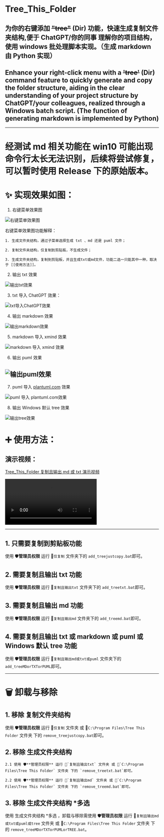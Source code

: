 # Tree_This_Folder

## 为你的右键添加 ~~"tree"~~ (Dir) 功能，快速生成复制文件夹结构,便于 ChatGPT/你的同事 理解你的项目结构，使用 windows 批处理脚本实现。（生成 markdown 由 Python 实现）

## Enhance your right-click menu with a ~~'tree'~~ (Dir) command feature to quickly generate and copy the folder structure, aiding in the clear understanding of your project structure by ChatGPT/your colleagues, realized through a Windows batch script. (The function of generating markdown is implemented by Python)

---

# 经测试 md 相关功能在 win10 可能出现命令行太长无法识别，后续将尝试修复，可以暂时使用 Release 下的原始版本。

# ✨ 实现效果如图：

1. 右键菜单效果图

![右键菜单效果图](assets/复制且输出多选.png)

右键菜单效果图功能解释：

    1. 生成文件夹结构，通过子菜单选择生成 txt 、md 还是 puml 文件；

    2. 复制文件夹结构，仅复制到剪贴板，不生成文件；

    3. 生成文件夹结构，复制到剪贴板，并且生成txt或md文件，功能二选一只能其中一种，取决于 [[使用方法]]。

2. 输出 txt 效果

![输出txt效果](assets/%E8%BE%93%E5%87%BAtxt%E6%95%88%E6%9E%9C.png)

3. txt 导入 ChatGPT 效果：

![txt导入ChatGPT效果](assets/txt%E5%AF%BC%E5%85%A5ChatGPT%E6%95%88%E6%9E%9C.png)

4. 输出 markdown 效果

![输出markdown效果](assets/%E8%BE%93%E5%87%BAmarkdown%E6%95%88%E6%9E%9C.png)

5. markdown 导入 xmind 效果

![markdown 导入 xmind 效果](assets/md%E5%AF%BC%E5%85%A5xmind%E6%95%88%E6%9E%9C.png)

6. 输出 puml 效果

## ![输出puml效果](assets/输出puml效果.png)

7. puml 导入 [plantuml.com](https://www.plantuml.com) 效果

![puml 导入 plantuml.com效果](assets/puml导入plantuml.com.png)

8. 输出 Windows 默认 tree 效果

![输出tree效果](assets/输出tree效果.png)

# ➕ 使用方法：

## 演示视频：

[Tree_This_Folder 复制且输出 md 或 txt 演示视频](https://www.bilibili.com/video/BV1r5411B7FY/)

<video src="assets/%E5%A4%8D%E5%88%B6%E4%B8%94%E8%BE%93%E5%87%BAmd%E6%88%96txt.mp4" controls title="Title"></video>

---

## 1. 只需要复制到剪贴板功能

使用 🛡️**管理员权限** 运行 📁`仅复制` 文件夹下的 `add_treejustcopy.bat`即可。

## 2. 需要复制且输出 txt 功能

使用 🛡️**管理员权限** 运行 📁`复制且输出txt` 文件夹下的 `add_treetxt.bat`即可。

## 3. 需要复制且输出 md 功能

使用 🛡️**管理员权限** 运行 📁`复制且输出md` 文件夹下的 `add_treemd.bat`即可。

## 4. 需要复制且输出 txt 或 markdown 或 puml 或 Windows 默认 tree 功能

使用 🛡️**管理员权限** 运行 📁`复制且输出md或txt或puml` 文件夹下的 `add_treeMDorTXTorPUML`即可。

---

# 🗑️ 卸载与移除

## 1. 移除 复制文件夹结构

使用 🛡️**管理员权限** 运行 📁`仅复制` 文件夹 或 📁`C:\Program Files\Tree This Folder` 文件夹 下的 `remove_treejustcopy.bat`即可。

## 2. 移除 生成文件夹结构

    2.1 使用 🛡️**管理员权限** 运行 📁`复制且输出txt` 文件夹 或 📁`C:\Program Files\Tree This Folder` 文件夹 下的 `remove_treetxt.bat`即可。

    2.2 使用 🛡️**管理员权限** 运行 📁`复制且输出md` 文件夹 或 📁`C:\Program Files\Tree This Folder` 文件夹 下的 `remove_treemd.bat`即可。

## 3. 移除 生成文件夹结构 \*多选

使用 生成文件夹结构 \*多选 ，卸载与移除需使用 🛡️**管理员权限** 运行 📁`复制且输出md或txt或puml或tree` 文件夹 或 📁`C:\Program Files\Tree This Folder` 文件夹 下的 `remove_treeMDorTXTorPUMLorTREE.bat`。
